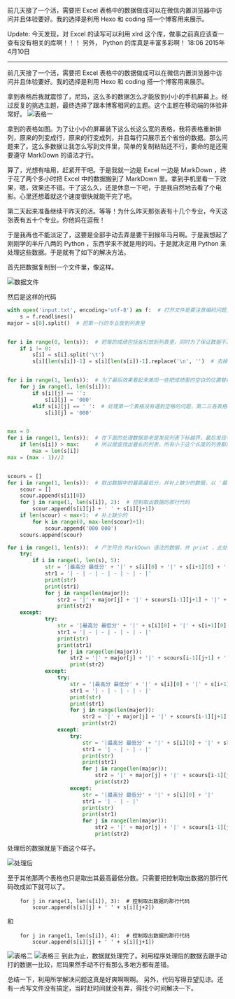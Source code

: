 前几天接了一个活，需要把 Excel 表格中的数据做成可以在微信内置浏览器中访问并且体验要好。我的选择是利用 Hexo 和 coding 搭一个博客用来展示。
<!--more-->
Update:
今天发现，对 Excel 的读写可以利用 xlrd 这个库，做事之前真应该查一查有没有相关的库啊！！！
另外， Python 的库真是丰富多彩啊！
18:06 2015年4月10日

********
前几天接了一个活，需要把 Excel 表格中的数据做成可以在微信内置浏览器中访问并且体验要好。我的选择是利用 Hexo 和 coding 搭一个博客用来展示。

拿到表格后我就震惊了，尼玛，这么多的数据怎么才能放到小小的手机屏幕上。经过反复的挑选主题，最终选择了跟本博客相同的主题。这个主题在移动端的体验非常好。
![表格一](http://7u2qla.com1.z0.glb.clouddn.com/000.jpg)          

拿到的表格如图。为了让小小的屏幕装下这么长这么宽的表格，我将表格重新排列，原来的列变成行，原来的行变成列，并且每行只展示五个省份的数据。那么问题来了。这么多数据让我怎么写到文件里，简单的复制粘贴还不行，要命的是还需要遵守 MarkDown 的语法才行。

算了，光想有啥用，赶紧开干吧。于是我就一边是 Excel 一边是 MarkDown ，终于花了两个多小时把 Excel 中的数据搬到了 MarkDown 里。拿到手机里看一下效果，嗯，效果还不错。干了这么久，还是休息一下吧，于是我自然地去看了个电影。心里还想着就这个速度很快就能干完了吧。

第二天起来准备继续干昨天的活。等等！为什么昨天那张表有十几个专业，今天这张表有五十个专业。你他妈在逗我！

于是我再也不能淡定了，这要是全部手动去弄是要干到猴年马月啊。于是我想起了刚刚学的半斤八两的 Python ，东西学来不就是用的吗。于是就决定用 Python 来处理这些数据。于是就有了如下的解决方法。

首先把数据复制到一个文件里，像这样。

![数据文件](http://7u2qla.com1.z0.glb.clouddn.com/003.jpg)       

然后是这样的代码

``` python
with open('input.txt', encoding='utf-8') as f:  # 打开文件是要注意编码问题，编码问题是个大坑(-?-;)
    s = f.readlines()
major = s[0].split()  # 把第一行的专业放到列表里


for i in range(0, len(s)):  # 把每的成绩包括省份放到列表里，同时为了保证数据不发生错位用 '\t' 分割字符
    if i != 0:
        s[i] = s[i].split('\t')
        s[i][len(s[i])-1] = s[i][len(s[i])-1].replace('\n', '')  # 去掉最后的换行符


for i in range(1, len(s)):  # 为了最后效果看起来美观一些把成绩里的空白的位置替换为 '000'
    for j in range(1, len(s[i])):
        if s[i][j] == '':
            s[i][j] = '000'
        elif s[i][j] == ' ':  # 处理第一个表格没有遇到空格的问题，第二三各表格就有空格问题了，所以加了这么一行
            s[i][j] = '000'


max = 0
for i in range(1, len(s)):  # 在下面的处理数据是老是发现列表下标越界，最后发现有些行最后一列没有数据就会导致这些没有数据的数据丢失
    if len(s[i]) > max:     # 所以就查找出最长的列表，所有小于这个长度的列表都应该补上少的 '000 000'
        max = len(s[i])
max = (max - 1)//2


scours = []
for i in range(1, len(s)):  # 取出数据中的最高最低分，并补上缺少的数据，以 '最高分 最低分'的格式存储在列表中
    scour = []
    scour.append(s[i][0])
    for j in range(1, len(s[i]), 2):  # 控制取出数据的那行代码
        scour.append(s[i][j] + ' ' + s[i][j+1])
    if len(scour) < max+1:  # 补上缺少的
        for k in range(0, max-len(scour)+1):
            scour.append('000 000')
    scours.append(scour)

for i in range(1, len(s)):  # 产生符合 MarkDown 语法的数据，并 print ，此处利用捕获异常并处理的方法处理最后一组数据的长度不确定的情况
    try:
        if i in range(1, len(s), 5):
            str = '|最高分 最低分' + '|' + s[i][0] + '|' + s[i+1][0] + '|' + s[i+2][0] + '|' + s[i+3][0] + '|' + s[i+4][0] + '|'
            str1 = '| - | - | - | - | - | - |'
            print(str)
            print(str1)
            for j in range(len(major)):
                str2 = '|' + major[j] + '|' + scours[i-1][j+1] + '|' + scours[i][j+1] + '|' + scours[i+1][j+1] + '|' + scours[i+2][j+1] + '|' + scours[i+3][j+1] + '|'
                print(str2)
    except:
            try:
                str = '|最高分 最低分' + '|' + s[i][0] + '|' + s[i+1][0] + '|' + s[i+2][0] + '|' + s[i+3][0] + '|'
                str1 = '| - | - | - | - | - |'
                print(str)
                print(str1)
                for j in range(len(major)):
                    str2 = '|' + major[j] + '|' + scours[i-1][j+1] + '|' + scours[i][j+1] + '|' + scours[i+1][j+1] + '|' + scours[i+2][j+1] + '|'
                    print(str2)
            except:
                try:
                    str = '|最高分 最低分' + '|' + s[i][0] + '|' + s[i+1][0] + '|' + s[i+2][0] + '|'
                    str1 = '| - | - | - | - |'
                    print(str)
                    print(str1)
                    for j in range(len(major)):
                        str2 = '|' + major[j] + '|' + scours[i-1][j+1] + '|' + scours[i][j+1] + '|' + scours[i+1][j+1] + '|'
                        print(str2)
                except:
                    try:
                        str = '|最高分 最低分' + '|' + s[i][0] + '|' + s[i+1][0] + '|'
                        str1 = '| - | - | - |'
                        print(str)
                        print(str1)
                        for j in range(len(major)):
                            str2 = '|' + major[j] + '|' + scours[i-1][j+1] + '|' + scours[i][j+1] + '|'
                            print(str2)
                    except:
                        str = '|最高分 最低分' + '|' + s[i][0] + '|'
                        str1 = '| - | - |'
                        print(str)
                        print(str1)
                        for j in range(len(major)):
                            str2 = '|' + major[j] + '|' + scours[i-1][j+1] + '|'
                            print(str2)

```
处理后的数据就是下面这个样子。

![处理后](http://7u2qla.com1.z0.glb.clouddn.com/004.jpg)                               

至于其他那两个表格也只是取出其最高最低分数。只需要把控制取出数据的那行代码改成如下就可以了。

```
    for j in range(1, len(s[i]), 3):  # 控制取出数据的那行代码
        scour.append(s[i][j] + ' ' + s[i][j+2])
```
和
```
    for j in range(1, len(s[i]), 4):  # 控制取出数据的那行代码
        scour.append(s[i][j] + ' ' + s[i][j+1])
```

![表格二](http://7u2qla.com1.z0.glb.clouddn.com/001.jpg)
![表格三](http://7u2qla.com1.z0.glb.clouddn.com/002.jpg)
到此为止，数据就处理完了。利用程序处理后的数据去跟手动打的数据一比较，尼玛果然手动不行有那么多地方都有差错。

总结一下，利用所学解决问题这真是好爽啊啊啊。
另外，代码写得丑望见谅。还有一点写文件没有搞定，当时赶时间就没有弄，得找个时间解决一下。




